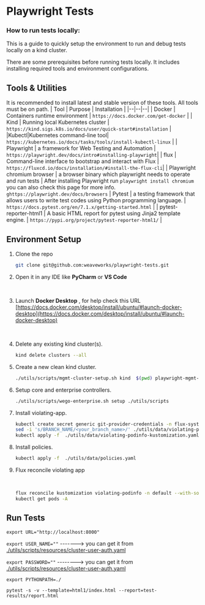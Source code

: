 # Playwright Tests

### How to run tests locally:

This is a guide to quickly setup the environment to run and debug tests locally on a kind cluster.

There are some prerequisites before running tests locally. It includes installing required tools and environment configurations.

  ## Tools  & Utilities

It is recommended to install latest and stable version of these tools. All tools must be on path.
| Tool | Purpose | Installation |
|--|--|--|
| Docker | Containers runtime environment | `https://docs.docker.com/get-docker` |
| Kind | Running local Kubernetes cluster | `https://kind.sigs.k8s.io/docs/user/quick-start#installation` |
|Kubectl|Kubernetes command-line tool| `https://kubernetes.io/docs/tasks/tools/install-kubectl-linux` |
| Playwright |  a framework for Web Testing and Automation | `https://playwright.dev/docs/intro#installing-playwright`|
| flux | Command-line interface to bootstrap and interact with Flux | `https://fluxcd.io/docs/installation/#install-the-flux-cli`|
| Playwright chromium browser | a browser binary which playwright needs to operate and run tests | After installing Playwright run `playwright install chromium`<br> you can also check this page for more info. <br> `ghttps://playwright.dev/docs/browsers`
| Pytest | a testing framework that allows users to write test codes using Python programming language.  | `https://docs.pytest.org/en/7.1.x/getting-started.html` |
| pytest-reporter-html1 | A basic HTML report for pytest using Jinja2 template engine.   | `https://pypi.org/project/pytest-reporter-html1/` |

## Environment Setup
1. Clone the repo<br/>
    ```bash
    git clone git@github.com:weaveworks/playwright-tests.git
    ```
   
2. Open it in any IDE like **PyCharm** or **VS Code**<p>&nbsp;</p>

3. Launch **Docker Desktop** , for help check this URL [https://docs.docker.com/desktop/install/ubuntu/#launch-docker-desktop](https://docs.docker.com/desktop/install/ubuntu/#launch-docker-desktop) <p>&nbsp;</p>

4. Delete any existing kind cluster(s).
    ```bash
    kind delete clusters --all
    ```
   
5. Create a new clean kind cluster.
    ```bash
    ./utils/scripts/mgmt-cluster-setup.sh kind  $(pwd) playwright-mgmt-kind
    ```
   
6. Setup core and enterprise controllers.
    ```bash
    ./utils/scripts/wego-enterprise.sh setup ./utils/scripts
    ```
   
7. Install violating-app.
    ```bash
    kubectl create secret generic git-provider-credentials -n flux-system --from-literal=username="weave-gitops-bot" --from-literal=password="${{ secrets.WEAVEWORKS_BOT_TOKEN }}"
    sed -i 's/BRANCH_NAME/<your_branch_name>/' ./utils/data/violating-podinfo-kustomization.yaml
    kubectl apply -f  ./utils/data/violating-podinfo-kustomization.yaml
    ```
   
8. Install policies.
    ```bash
    kubectl apply -f  ./utils/data/policies.yaml
    ```

9. Flux reconcile violating app<p>&nbsp;</p>
    ```bash
    flux reconcile kustomization violating-podinfo -n default --with-source || true
    kubectl get pods -A
    ```
   
## Run Tests

`export URL="http://localhost:8000"`

`export USER_NAME=""`  -------> you can get it from [./utils/scripts/resources/cluster-user-auth.yaml](./utils/scripts/resources/cluster-user-auth.yaml)

`export PASSWORD=""`  --------> you can get it from [./utils/scripts/resources/cluster-user-auth.yaml](./utils/scripts/resources/cluster-user-auth.yaml)

`export PYTHONPATH=./`

`pytest -s -v --template=html1/index.html --report=test-results/report.html`